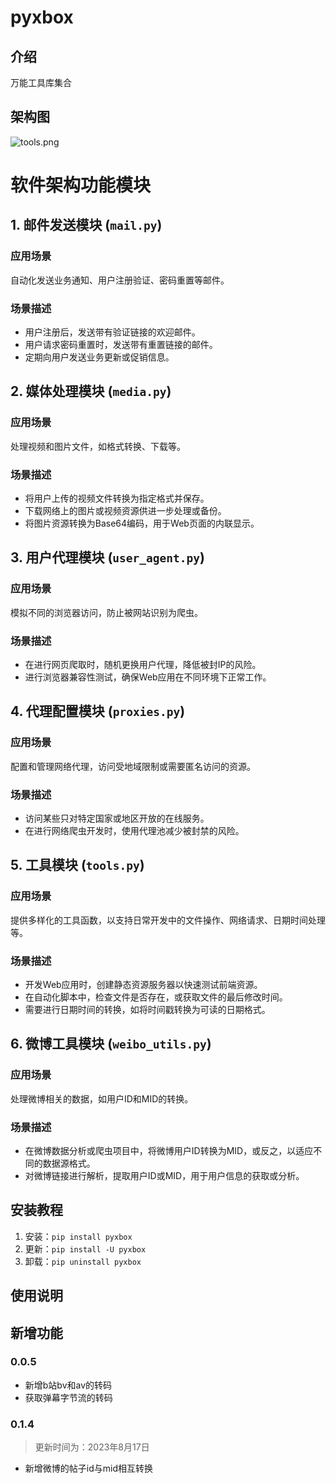 # pyxbox

## 介绍

万能工具库集合

## 架构图
![tools.png](http://tva1.sinaimg.cn/large/9aec9ebdgy1h0afusad7hj2e6k2dinpg.jpg)

# 软件架构功能模块

## 1. 邮件发送模块 (`mail.py`)

### 应用场景
自动化发送业务通知、用户注册验证、密码重置等邮件。

### 场景描述
- 用户注册后，发送带有验证链接的欢迎邮件。
- 用户请求密码重置时，发送带有重置链接的邮件。
- 定期向用户发送业务更新或促销信息。

## 2. 媒体处理模块 (`media.py`)

### 应用场景
处理视频和图片文件，如格式转换、下载等。

### 场景描述
- 将用户上传的视频文件转换为指定格式并保存。
- 下载网络上的图片或视频资源供进一步处理或备份。
- 将图片资源转换为Base64编码，用于Web页面的内联显示。

## 3. 用户代理模块 (`user_agent.py`)

### 应用场景
模拟不同的浏览器访问，防止被网站识别为爬虫。

### 场景描述
- 在进行网页爬取时，随机更换用户代理，降低被封IP的风险。
- 进行浏览器兼容性测试，确保Web应用在不同环境下正常工作。

## 4. 代理配置模块 (`proxies.py`)

### 应用场景
配置和管理网络代理，访问受地域限制或需要匿名访问的资源。

### 场景描述
- 访问某些只对特定国家或地区开放的在线服务。
- 在进行网络爬虫开发时，使用代理池减少被封禁的风险。

## 5. 工具模块 (`tools.py`)

### 应用场景
提供多样化的工具函数，以支持日常开发中的文件操作、网络请求、日期时间处理等。

### 场景描述
- 开发Web应用时，创建静态资源服务器以快速测试前端资源。
- 在自动化脚本中，检查文件是否存在，或获取文件的最后修改时间。
- 需要进行日期时间的转换，如将时间戳转换为可读的日期格式。

## 6. 微博工具模块 (`weibo_utils.py`)

### 应用场景
处理微博相关的数据，如用户ID和MID的转换。

### 场景描述
- 在微博数据分析或爬虫项目中，将微博用户ID转换为MID，或反之，以适应不同的数据源格式。
- 对微博链接进行解析，提取用户ID或MID，用于用户信息的获取或分析。

## 安装教程

1. 安装：`pip install pyxbox`
2. 更新：`pip install -U pyxbox`
3. 卸载：`pip uninstall pyxbox`

## 使用说明

## 新增功能
### 0.0.5
- 新增b站bv和av的转码
- 获取弹幕字节流的转码

### 0.1.4
> 更新时间为：2023年8月17日
- 新增微博的帖子id与mid相互转换
